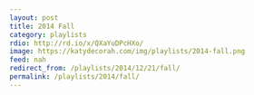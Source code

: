 ```yaml
---
layout: post
title: 2014 Fall
category: playlists
rdio: http://rd.io/x/QXaYuDPcHXo/
image: https://katydecorah.com/img/playlists/2014-fall.png
feed: nah
redirect_from: /playlists/2014/12/21/fall/
permalink: /playlists/2014/fall/ 
---
```

